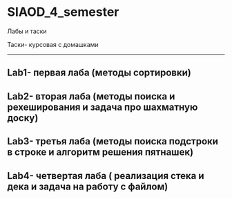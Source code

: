 # SIAOD_4_semester
Лабы и таски

Таски- курсовая с домашками 

-----------------------------------------------
Lab1- первая лаба (методы сортировки)
-----------------------------------------------
Lab2- вторая лаба (методы поиска и рехеширования и задача про шахматную доску)
-----------------------------------------------
Lab3- третья лаба (методы поиска подстроки в строке и алгоритм решения пятнашек)
-----------------------------------------------
Lab4- четвертая лаба ( реализация стека и дека и задача на работу с файлом)
 -----------------------------------------------
